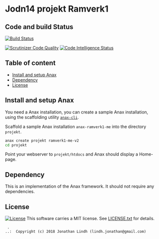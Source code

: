 Jodn14 projekt Ramverk1
==================================

Code and build Status
----------------------------------
[![Build Status](https://travis-ci.com/lindhjonathan/projekt.svg?branch=master)](https://travis-ci.com/lindhjonathan/projekt)

[![Scrutinizer Code Quality](https://scrutinizer-ci.com/g/lindhjonathan/projekt/badges/quality-score.png?b=master)](https://scrutinizer-ci.com/g/lindhjonathan/projekt/?branch=master)
[![Code Intelligence Status](https://scrutinizer-ci.com/g/lindhjonathan/projekt/badges/code-intelligence.svg?b=master)](https://scrutinizer-ci.com/code-intelligence)

Table of content
------------------------------------

 * [Install and setup Anax](#Install-and-setup-Anax)
 * [Dependency](#Dependency)
 * [License](#License)

Install and setup Anax
------------------------------------

You need a Anax installation, you can create a sample Anax installation, using the scaffolding utility [`anax-cli`](https://github.com/canax/anax-cli).

Scaffold a sample Anax installation `anax-ramverk1-me` into the directory `projekt`.

```bash
anax create projekt ramverk1-me-v2
cd projekt
```

Point your webserver to `projekt/htdocs` and Anax should display a Home-page.


Dependency
------------------

This is an implementation of the Anax framework.
It should not require any dependencies.

License
------------------
[![License](https://poser.pugx.org/jodn14/weather/license)](https://packagist.org/packages/jodn14/weather)
This software carries a MIT license. See [LICENSE.txt](LICENSE.txt) for details.

```
 .  
..:  Copyright (c) 2018 Jonathan Lindh (lindh.jonathan@gmail.com)
```
